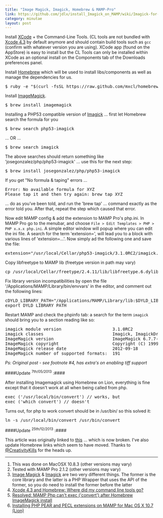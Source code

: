 ```yaml
---
title: "Image Magick, Imagick, Homebrew & MAMP-Pro"
link: https://github.com/jdlx/install_Imagick_on_MAMP/wiki/Imagick-for-MAMP-Pro---installation-guide
category: minutae
layout: post
---
```


Install [XCode][xcode] + the Command-Line Tools. (CL tools are not bundled with
[Xcode 4.3][xcode43] by default anymore and should contain build tools such as
`gcc` (confirm with whatever version you are using). XCode app (found on the
AppStore) is easy to install but the CL Tools can only be installed within XCode
as an optional install on  the Components tab of the Downloads preferences
panel.

Install [Homebrew][homebrew] which will be used to install libs/components as
well as manage the dependencies for us.

<pre class="brush: bash">
$ ruby -e "$(curl -fsSL https://raw.github.com/mxcl/homebrew/go)"
</pre>

Install [ImageMagick][imagemagick].

<pre class="brush: bash">
$ brew install imagemagick
</pre>

Installing a PHP53 compatible version of [Imagick][imagick] ... first let
Homebrew search the formula for you

<pre class="brush: bash">
$ brew search php53-imagick
</pre>

... OR ...

<pre class="brush: bash">
$ brew search imagick
</pre>

The above searches should return something like 'josegonzalez/php/php53-imagick'
... use this for the next step:

<pre class="brush: bash">
$ brew install josegonzalez/php/php53-imagick
</pre>

If you get "No formula & taping" errors ...

<pre class="brush: bash">
Error: No available formula for XYZ
Please tap it and then try again: brew tap XYZ
</pre>

... do as you've been told, and run the 'brew tap' ... command exactly as the
error told you. After that, repeat the step which caused that error.

Now edit MAMP config & add the extension to MAMP Pro's php.ini. In MAMP Pro go
to the menubar, and choose `File > Edit Templates > PHP > PHP x.x.x php.ini`. A
simple editor window will popup where you can edit the ini file. A search for
the term 'extension=', will lead you to a block with various lines of
'extension=...'. Now simply ad the following one and save the file:

<pre class="brush: bash">
extension="/usr/local/Cellar/php53-imagick/3.1.0RC2/imagick.so"
</pre>

Copy libfreetype to MAMP lib (freetype version in path may vary)

<pre class="brush: plain">
cp /usr/local/Cellar/freetype/2.4.11/lib/libfreetype.6.dylib /Applications/MAMP/Library/lib/
</pre>

Fix library version incompatibilities by open the file
'/Applications/MAMP/Library/bin/envvars' in the editor, and comment out the
following lines:

<pre class="brush: bash">
cDYLD_LIBRARY_PATH="/Applications/MAMP/Library/lib:$DYLD_LIBRARY_PATH"
export DYLD_LIBRARY_PATH
</pre>

Restart MAMP and check the phpinfo tab: a search for the term `imagick` should
bring you to a section reading like so:

<pre class="brush: bash">
imagick module version                    3.1.0RC2
imagick classes                           Imagick, ImagickDraw, ImagickPixel, ImagickPixelIterator
ImageMagick version                       ImageMagick 6.7.7-6 2012-09-18 Q16 http://www.imagemagick.org
ImageMagick copyright                     Copyright (C) 1999-2012 ImageMagick Studio LLC
ImageMagick release date                  2012-09-18
ImageMagick number of supported formats:  191
</pre>

_Ps: Original post - see footnote #4, has extra's on enabling tiff support_

####Update <sup>7th/05/2013</sup> :####

After installing Imagemagick using Homebrew on Lion, everything is fine except
that it doesn't work at all when being called from php.

<pre class="brush: php">
exec ('/usr/local/bin/convert') // works, but
exec ('which convert') // doesn't
</pre>

Turns out, for php to work convert should be in /usr/bin/ so this solved it:

<pre class="brush: bash">
ln -s /usr/local/bin/convert /usr/bin/convert
</pre>

####Update <sup>25th/12/2013</sup> :####

This article was originally linked to [this][1] ... which is now broken. I've
also update Homebrew links which seem to have moved. Thanks to
[@CreativityKills][2] for the heads up.

---

1. This was done on MacOSX 10.8.3 (other versions may vary)
2. Tested with MAMP Pro 2.1.2 (other versions may vary)
3. [Image Magick][imagemagick] & [Imagick][imagick] are two very different things. The former is the core library and the latter is a PHP Wrapper that uses the API of the former, so you do need to install the former before the latter
4. [Xcode 4.3 and Homebrew: Where did my command line tools go?](http://holgr.com/blog/2012/02/xcode-4-3-and-homebrew-where-did-my-command-line-tools-go/)
5. [Resolved: MAMP Php can't exec ('convert') after Homebrew ImageMagick install][link1]
6. [Installing PHP PEAR and PECL extensions on MAMP for Mac OS X 10.7 (Lion)][link2]

[xcode]: https://developer.apple.com/xcode/
[xcode43]: http://developer.apple.com/library/ios/#documentation/DeveloperTools/Conceptual/WhatsNewXcode/Articles/xcode_4_3.html
[homebrew]: http://brew.sh/
[imagemagick]: http://www.imagemagick.org/script/index.php
[imagick]: http://pecl.php.net/package/imagick
[link1]: http://stackoverflow.com/questions/7163497/resolved-mamp-php-cant-exec-convert-after-homebrew-imagemagick-install
[link2]: http://www.lullabot.com/blog/articles/installing-php-pear-and-pecl-extensions-mamp-mac-os-x-107-lion
[1]: https://github.com/jdlx/install_Imagick_on_MAMP/wiki/Imagick-for-MAMP-Pro---installation-guide
[2]: https://twitter.com/CreativityKills
